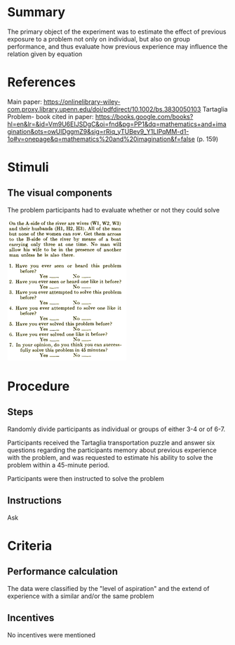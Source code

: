 # Summary
The primary object of the experiment was to estimate the effect of previous exposure to a problem not only on individual, but also on group performance, and thus evaluate how previous experience may influence the relation given by equation

# References
Main paper: https://onlinelibrary-wiley-com.proxy.library.upenn.edu/doi/pdfdirect/10.1002/bs.3830050103
Tartaglia Problem- book cited in paper: https://books.google.com/books?hl=en&lr=&id=Vm9U6EIJSDgC&oi=fnd&pg=PP1&dq=mathematics+and+imagination&ots=owUlDggmZ9&sig=rRiq_yTUBev9_Y1LIPqMM-d1-1o#v=onepage&q=mathematics%20and%20imagination&f=false (p. 159)

# Stimuli
## The visual components
The problem participants had to evaluate whether or not they could solve

![husband](/images/husband.png)

# Procedure
## Steps
Randomly divide participants as individual or groups of either 3-4 or of 6-7.

Participants received the Tartaglia transportation puzzle and answer six questions regarding the participants memory about previous experience with the problem, and was requested to estimate his ability to solve the problem within a 45-minute period.

Participants were then instructed to solve the problem
 
## Instructions
Ask

# Criteria
## Performance calculation
The data were classified by the "level of aspiration" and the extend of experience with a similar and/or the same problem

## Incentives
No incentives were mentioned
